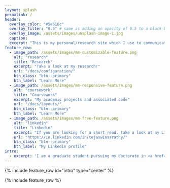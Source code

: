 ```yaml
---
layout: splash
permalink: /
header:
  overlay_color: "#5e616c"
  overlay_filter: "0.5" # same as adding an opacity of 0.5 to a black background
  overlay_image: /assets/images/unsplash-image-1.jpg
  caption:
  excerpt: "This is my personal/research site which I use to communicate on topics of my interest"
feature_row:
  - image_path: /assets/images/mm-customizable-feature.png
    alt: "research"
    title: "Research"
    excerpt: "Take a look at my research!"
    url: "/docs/configuration/"
    btn_class: "btn--primary"
    btn_label: "Learn More"
  - image_path: /assets/images/mm-responsive-feature.png
    alt: "coursework"
    title: "Coursework"
    excerpt: "My academic projects and associated code"
    url: "/docs/layouts/"
    btn_class: "btn--primary"
    btn_label: "Learn More"
  - image_path: /assets/images/mm-free-feature.png
    alt: "linkedin"
    title: "Linkedin"
    excerpt: "If you are looking for a short read, take a look at my Linkedin"
    url: "https://in.linkedin.com/in/tejaswinsarathy/"
    btn_class: "btn--primary"
    btn_label: "My Linkedin profile"
intro:
  - excerpt: 'I am a graduate student pursuing my doctorate in <a href="http://mechanical.illinois.edu/">Mechanical Sciences</a> at the <a href="http://illinois.edu/">University of Illinois at Urbana-Champaign</a>. My research is focused on uncovering fundamental fluid physics using accurate numerical algorithms, high performance parallel computing and a multitude of techniques for data analysis. I am also broadly interested in flow and instability control, acoustics, developing/applying learning and control techniques in fluid flow problems and applied math.'
---
```


{% include feature_row id="intro" type="center" %}

{% include feature_row %}